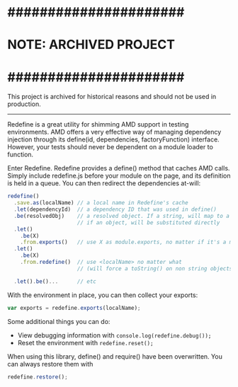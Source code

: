 # ###################### #
# NOTE: ARCHIVED PROJECT #
# ###################### #

This project is archived for historical reasons and should not be used in production.

------------------------------------------------------------------------------------------

Redefine is a great utility for shimming AMD support in testing environments. AMD offers a very effective way of managing dependency injection through its define(id, dependencies, factoryFunction) interface. However, your tests should never be dependent on a module loader to function.

Enter Redefine. Redefine provides a define() method that caches AMD calls. Simply include redefine.js before your module on the page, and its definition is held in a queue. You can then redirect the dependencies at-will:

```js
redefine()
  .save.as(localName) // a local name in Redefine's cache
  .let(dependencyId)  // a dependency ID that was used in define()
  .be(resolvedObj)    // a resolved object. If a string, will map to a <localName> from another call
                      // if an object, will be substituted directly
  .let()
    .be(X)
    .from.exports()   // use X as module.exports, no matter if it's a module or string
  .let()
    .be(X)
    .from.redefine()  // use <localName> no matter what
                      // (will force a toString() on non string objects)

  .let().be()...      // etc
```

With the environment in place, you can then collect your exports:

```js
var exports = redefine.exports(localName);
```

Some additional things you can do:

  * View debugging information with `console.log(redefine.debug());`
  * Reset the environment with `redefine.reset();`

When using this library, define() and require() have been overwritten. You can always restore them with

```js
redefine.restore();
```
